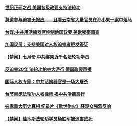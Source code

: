 #### [世纪正邪之战 美国各级政要支持法轮功](../pages/prog1530/a102639891.md)
#### [莫道参与迫害无报应——且看云南省大量官员在孙小果一案中落马](../pages/prog1530/a102639945.md)
#### [台媒:中共用活摘器官控制他国政要 美欧秘密调查](../pages/prog1530/a102641873.md)
#### [加国议员：支持美国对人权迫害者拒发签证](../pages/prog1530/a102642159.md)
#### [【禁闻】七月份 中共绑架近千名法轮功学员](../pages/prog1530/a102642284.md)
#### [反迫害20年 法轮功柏林大游行 德国政要声援](../pages/prog1530/a102642672.md)
#### [国际人权专家：中共活摘器官是一场大屠杀](../pages/prog1530/a102643306.md)
#### [台节目邀法轮功人权律师 揭中共活摘恶行](../pages/prog1530/a102643560.md)
#### [披露重大历史真相 纪录片《欺世伪火》获观众强烈反响](../pages/prog1530/a102643760.md)
#### [【禁闻】佳木斯法轮功学员杨胜军被迫害致死](../pages/prog1530/a102645114.md)
